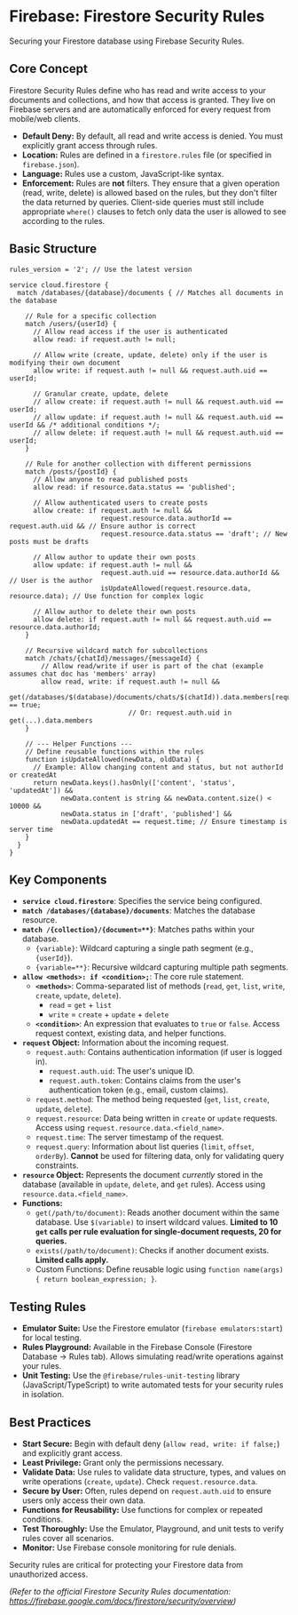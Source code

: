 # Firebase: Firestore Security Rules

Securing your Firestore database using Firebase Security Rules.

## Core Concept

Firestore Security Rules define who has read and write access to your documents and collections, and how that access is granted. They live on Firebase servers and are automatically enforced for every request from mobile/web clients.

*   **Default Deny:** By default, all read and write access is denied. You must explicitly grant access through rules.
*   **Location:** Rules are defined in a `firestore.rules` file (or specified in `firebase.json`).
*   **Language:** Rules use a custom, JavaScript-like syntax.
*   **Enforcement:** Rules are **not** filters. They ensure that a given operation (read, write, delete) is allowed based on the rules, but they don't filter the data returned by queries. Client-side queries must still include appropriate `where()` clauses to fetch only data the user is allowed to see according to the rules.

## Basic Structure

```
rules_version = '2'; // Use the latest version

service cloud.firestore {
  match /databases/{database}/documents { // Matches all documents in the database

    // Rule for a specific collection
    match /users/{userId} {
      // Allow read access if the user is authenticated
      allow read: if request.auth != null;

      // Allow write (create, update, delete) only if the user is modifying their own document
      allow write: if request.auth != null && request.auth.uid == userId;

      // Granular create, update, delete
      // allow create: if request.auth != null && request.auth.uid == userId;
      // allow update: if request.auth != null && request.auth.uid == userId && /* additional conditions */;
      // allow delete: if request.auth != null && request.auth.uid == userId;
    }

    // Rule for another collection with different permissions
    match /posts/{postId} {
      // Allow anyone to read published posts
      allow read: if resource.data.status == 'published';

      // Allow authenticated users to create posts
      allow create: if request.auth != null &&
                       request.resource.data.authorId == request.auth.uid && // Ensure author is correct
                       request.resource.data.status == 'draft'; // New posts must be drafts

      // Allow author to update their own posts
      allow update: if request.auth != null &&
                       request.auth.uid == resource.data.authorId && // User is the author
                       isUpdateAllowed(request.resource.data, resource.data); // Use function for complex logic

      // Allow author to delete their own posts
      allow delete: if request.auth != null && request.auth.uid == resource.data.authorId;
    }

    // Recursive wildcard match for subcollections
    match /chats/{chatId}/messages/{messageId} {
        // Allow read/write if user is part of the chat (example assumes chat doc has 'members' array)
        allow read, write: if request.auth != null &&
                              get(/databases/$(database)/documents/chats/$(chatId)).data.members[request.auth.uid] == true;
                              // Or: request.auth.uid in get(...).data.members
    }

    // --- Helper Functions ---
    // Define reusable functions within the rules
    function isUpdateAllowed(newData, oldData) {
      // Example: Allow changing content and status, but not authorId or createdAt
      return newData.keys().hasOnly(['content', 'status', 'updatedAt']) &&
             newData.content is string && newData.content.size() < 10000 &&
             newData.status in ['draft', 'published'] &&
             newData.updatedAt == request.time; // Ensure timestamp is server time
    }
  }
}
```

## Key Components

*   **`service cloud.firestore`**: Specifies the service being configured.
*   **`match /databases/{database}/documents`**: Matches the database resource.
*   **`match /{collection}/{document=**}`**: Matches paths within your database.
    *   `{variable}`: Wildcard capturing a single path segment (e.g., `{userId}`).
    *   `{variable=**}`: Recursive wildcard capturing multiple path segments.
*   **`allow <methods>: if <condition>;`**: The core rule statement.
    *   **`<methods>`**: Comma-separated list of methods (`read`, `get`, `list`, `write`, `create`, `update`, `delete`).
        *   `read` = `get` + `list`
        *   `write` = `create` + `update` + `delete`
    *   **`<condition>`**: An expression that evaluates to `true` or `false`. Access request context, existing data, and helper functions.
*   **`request` Object:** Information about the incoming request.
    *   `request.auth`: Contains authentication information (if user is logged in).
        *   `request.auth.uid`: The user's unique ID.
        *   `request.auth.token`: Contains claims from the user's authentication token (e.g., email, custom claims).
    *   `request.method`: The method being requested (`get`, `list`, `create`, `update`, `delete`).
    *   `request.resource`: Data being written in `create` or `update` requests. Access using `request.resource.data.<field_name>`.
    *   `request.time`: The server timestamp of the request.
    *   `request.query`: Information about list queries (`limit`, `offset`, `orderBy`). **Cannot** be used for filtering data, only for validating query constraints.
*   **`resource` Object:** Represents the document *currently* stored in the database (available in `update`, `delete`, and `get` rules). Access using `resource.data.<field_name>`.
*   **Functions:**
    *   `get(/path/to/document)`: Reads another document within the same database. Use `$(variable)` to insert wildcard values. **Limited to 10 `get` calls per rule evaluation for single-document requests, 20 for queries.**
    *   `exists(/path/to/document)`: Checks if another document exists. **Limited calls apply.**
    *   Custom Functions: Define reusable logic using `function name(args) { return boolean_expression; }`.

## Testing Rules

*   **Emulator Suite:** Use the Firestore emulator (`firebase emulators:start`) for local testing.
*   **Rules Playground:** Available in the Firebase Console (Firestore Database -> Rules tab). Allows simulating read/write operations against your rules.
*   **Unit Testing:** Use the `@firebase/rules-unit-testing` library (JavaScript/TypeScript) to write automated tests for your security rules in isolation.

## Best Practices

*   **Start Secure:** Begin with default deny (`allow read, write: if false;`) and explicitly grant access.
*   **Least Privilege:** Grant only the permissions necessary.
*   **Validate Data:** Use rules to validate data structure, types, and values on write operations (`create`, `update`). Check `request.resource.data`.
*   **Secure by User:** Often, rules depend on `request.auth.uid` to ensure users only access their own data.
*   **Functions for Reusability:** Use functions for complex or repeated conditions.
*   **Test Thoroughly:** Use the Emulator, Playground, and unit tests to verify rules cover all scenarios.
*   **Monitor:** Use Firebase console monitoring for rule denials.

Security rules are critical for protecting your Firestore data from unauthorized access.

*(Refer to the official Firestore Security Rules documentation: https://firebase.google.com/docs/firestore/security/overview)*